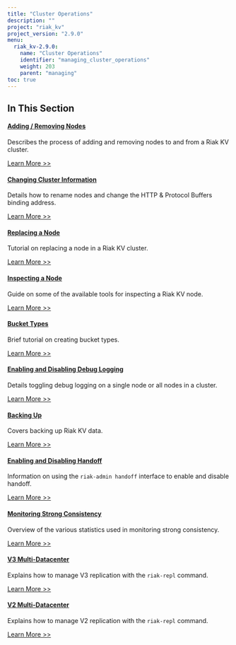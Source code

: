 ```yaml
---
title: "Cluster Operations"
description: ""
project: "riak_kv"
project_version: "2.9.0"
menu:
  riak_kv-2.9.0:
    name: "Cluster Operations"
    identifier: "managing_cluster_operations"
    weight: 203
    parent: "managing"
toc: true
---
```


[ops add remove node]: ./adding-removing-nodes
[ops change info]: ./changing-cluster-info
[ops replace node]: ./replacing-node
[ops inspect node]: ./inspecting-node
[ops bucket types]: ./bucket-types
[ops log]: ./logging
[ops backup]: ./backing-up
[ops handoff]: ./handoff
[ops strong consistency]: ./strong-consistency
[ops v3 mdc]: ./v3-multi-datacenter
[ops v2 mdc]: ./v2-multi-datacenter

## In This Section


#### [Adding / Removing Nodes][ops add remove node]

Describes the process of adding and removing nodes to and from a Riak KV cluster.

[Learn More >>][ops add remove node]


#### [Changing Cluster Information][ops change info]

Details how to rename nodes and change the HTTP & Protocol Buffers binding address.

[Learn More >>][ops change info]


#### [Replacing a Node][ops replace node]

Tutorial on replacing a node in a Riak KV cluster.

[Learn More >>][ops replace node]


#### [Inspecting a Node][ops inspect node]

Guide on some of the available tools for inspecting a Riak KV node.

[Learn More >>][ops inspect node]


#### [Bucket Types][ops bucket types]

Brief tutorial on creating bucket types.

[Learn More >>][ops bucket types]


#### [Enabling and Disabling Debug Logging][ops log]

Details toggling debug logging on a single node or all nodes in a cluster.

[Learn More >>][ops log]


#### [Backing Up][ops backup]

Covers backing up Riak KV data.

[Learn More >>][ops backup]


#### [Enabling and Disabling Handoff][ops handoff]

Information on using the `riak-admin handoff` interface to enable and disable handoff.

[Learn More >>][ops handoff]


#### [Monitoring Strong Consistency][ops strong consistency]

Overview of the various statistics used in monitoring strong consistency.

[Learn More >>][ops strong consistency]


#### [V3 Multi-Datacenter][ops v3 mdc]

Explains how to manage V3 replication with the `riak-repl` command.

[Learn More >>][ops v3 mdc]


#### [V2 Multi-Datacenter][ops v2 mdc]

Explains how to manage V2 replication with the `riak-repl` command.

[Learn More >>][ops v2 mdc]
